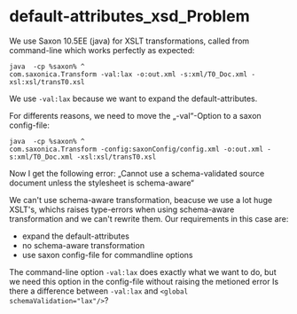 # default-attributes_xsd_Problem

We use Saxon  10.5EE (java) for XSLT transformations, called from command-line which works perfectly as expected:
```
java  -cp %saxon% ^
com.saxonica.Transform -val:lax -o:out.xml -s:xml/T0_Doc.xml -xsl:xsl/transT0.xsl
```
We use ```-val:lax``` because we want to expand the default-attributes. 

For differents reasons, we need to move the „-val“-Option  to a saxon config-file:
```
java  -cp %saxon% ^
com.saxonica.Transform -config:saxonConfig/config.xml -o:out.xml -s:xml/T0_Doc.xml -xsl:xsl/transT0.xsl
```

Now I get the following error:
„Cannot use a schema-validated source document unless the stylesheet is schema-aware“

We can't use schema-aware transformation, beacuse we use a lot huge XSLT's, whichs raises type-errors when using schema-aware transformation and we can't rewrite them.
Our requirements in this case are:
- expand the default-attributes
- no schema-aware transformation
- use saxon config-file for commandline options

The command-line option ```-val:lax``` does exactly what we want to do, but we need this option in the config-file without raising the metioned error
Is there a difference between ```-val:lax``` and ```<global schemaValidation="lax"/>```?

